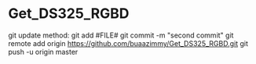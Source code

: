 # Get_DS325_RGBD
git update method:
git add #FILE#
git commit -m "second commit"
git remote add origin https://github.com/buaazimmy/Get_DS325_RGBD.git
git push -u origin master
